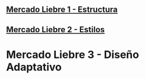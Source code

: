 ## [Mercado Liebre 1 - Estructura](https://github.com/DiazJose01/mercadoLiebre/tree/master)

## [Mercado Liebre 2 - Estilos](https://github.com/DiazJose01/mercadoLiebre/tree/ML2)
# Mercado Liebre 3 - Diseño Adaptativo
